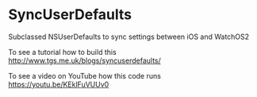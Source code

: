 # SyncUserDefaults
Subclassed NSUserDefaults to sync settings between iOS and WatchOS2

To see a tutorial how to build this http://www.tgs.me.uk/blogs/syncuserdefaults/

To see a video on YouTube how this code runs https://youtu.be/KEklFuVUUv0
